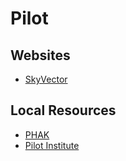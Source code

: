 # Pilot

## Websites
- [SkyVector](https://skyvector.com)

## Local Resources
- [PHAK](./PHAK.md)
- [Pilot Institute](./PilotInstitute.md)